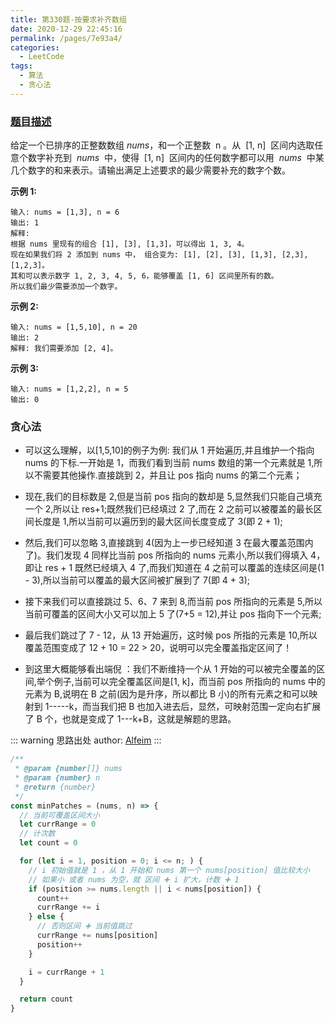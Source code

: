 ```yaml
---
title: 第330题-按要求补齐数组
date: 2020-12-29 22:45:16
permalink: /pages/7e93a4/
categories:
  - LeetCode
tags:
  - 算法
  - 贪心法
---
```


### [题目描述](https://leetcode-cn.com/problems/patching-array/)

给定一个已排序的正整数数组 _nums_，和一个正整数  n 。从  <span class="span-shadow">[1, n]</span>  区间内选取任意个数字补充到  *nums*  中，使得  <span class="span-shadow">[1, n]</span>  区间内的任何数字都可以用  *nums*  中某几个数字的和来表示。请输出满足上述要求的最少需要补充的数字个数。

<!-- more -->

**示例 1:**

```
输入: nums = [1,3], n = 6
输出: 1
解释:
根据 nums 里现有的组合 [1], [3], [1,3]，可以得出 1, 3, 4。
现在如果我们将 2 添加到 nums 中， 组合变为: [1], [2], [3], [1,3], [2,3], [1,2,3]。
其和可以表示数字 1, 2, 3, 4, 5, 6，能够覆盖 [1, 6] 区间里所有的数。
所以我们最少需要添加一个数字。
```

**示例 2:**

```
输入: nums = [1,5,10], n = 20
输出: 2
解释: 我们需要添加 [2, 4]。
```

**示例 3:**

```
输入: nums = [1,2,2], n = 5
输出: 0
```

### 贪心法

- 可以这么理解，以[1,5,10]的例子为例: 我们从 1 开始遍历,并且维护一个指向 nums 的下标.一开始是 1，而我们看到当前 nums 数组的第一个元素就是 1,所以不需要其他操作.直接跳到 2，并且让 pos 指向 nums 的第二个元素；

- 现在,我们的目标数是 2,但是当前 pos 指向的数却是 5,显然我们只能自己填充一个 2,所以让 res+1;既然我们已经填过 2 了,而在 2 之前可以被覆盖的最长区间长度是 1,所以当前可以遍历到的最大区间长度变成了 3(即 2 + 1);

- 然后,我们可以忽略 3,直接跳到 4(因为上一步已经知道 3 在最大覆盖范围内了)。我们发现 4 同样比当前 pos 所指向的 nums 元素小,所以我们得填入 4，即让 res + 1 既然已经填入 4 了,而我们知道在 4 之前可以覆盖的连续区间是(1 - 3),所以当前可以覆盖的最大区间被扩展到了 7(即 4 + 3);

- 接下来我们可以直接跳过 5、6、7 来到 8,而当前 pos 所指向的元素是 5,所以当前可覆盖的区间大小又可以加上 5 了(7+5 = 12),并让 pos 指向下一个元素;

- 最后我们跳过了 7 - 12，从 13 开始遍历，这时候 pos 所指的元素是 10,所以覆盖范围变成了 12 + 10 = 22 > 20，说明可以完全覆盖指定区间了！

- 到这里大概能够看出端倪 ：我们不断维持一个从 1 开始的可以被完全覆盖的区间,举个例子,当前可以完全覆盖区间是[1, k]，而当前 pos 所指向的 nums 中的元素为 B,说明在 B 之前(因为是升序，所以都比 B 小)的所有元素之和可以映射到 1-----k，而当我们把 B 也加入进去后，显然，可映射范围一定向右扩展了 B 个，也就是变成了 1---k+B，这就是解题的思路。

::: warning 思路出处
author: [Alfeim](https://leetcode-cn.com/problems/patching-array/comments/118490)
:::

```JavaScript
/**
 * @param {number[]} nums
 * @param {number} n
 * @return {number}
 */
const minPatches = (nums, n) => {
  // 当前可覆盖区间大小
  let currRange = 0
  // 计次数
  let count = 0

  for (let i = 1, position = 0; i <= n; ) {
    // i 初始值就是 1 ，从 1 开始和 nums 第一个 nums[position] 值比较大小
    // 如果小 或者 nums 为空，就 区间 ➕ i 扩大，计数 ➕ 1
    if (position >= nums.length || i < nums[position]) {
      count++
      currRange += i
    } else {
      // 否则区间 ➕ 当前值跳过
      currRange += nums[position]
      position++
    }

    i = currRange + 1
  }

  return count
}
```
